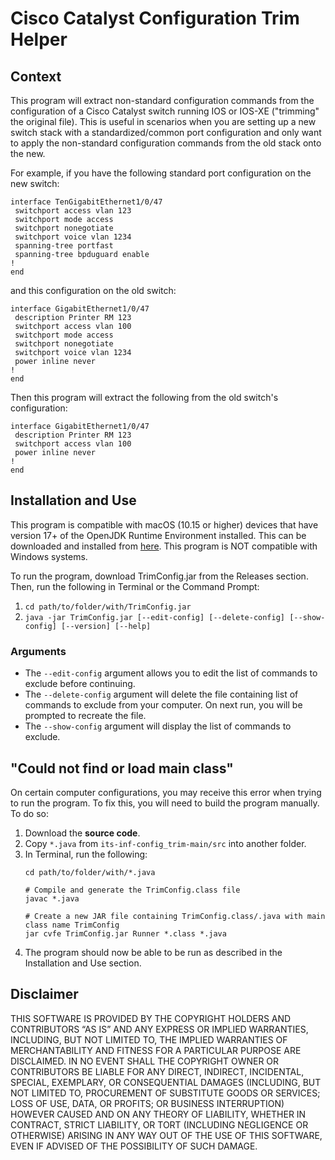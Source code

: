 # Cisco Catalyst Configuration Trim Helper

## Context
This program will extract non-standard configuration commands from the configuration of a Cisco Catalyst switch running IOS or IOS-XE ("trimming" the original file). This is useful in scenarios when you are setting up a new switch stack with a standardized/common port configuration and only want to apply the non-standard configuration commands from the old stack onto the new. 

For example, if you have the following standard port configuration on the new switch:
```
interface TenGigabitEthernet1/0/47
 switchport access vlan 123
 switchport mode access
 switchport nonegotiate
 switchport voice vlan 1234
 spanning-tree portfast
 spanning-tree bpduguard enable
!
end
```

and this configuration on the old switch:
```
interface GigabitEthernet1/0/47
 description Printer RM 123
 switchport access vlan 100
 switchport mode access
 switchport nonegotiate
 switchport voice vlan 1234
 power inline never
!
end
```

Then this program will extract the following from the old switch's configuration:
```
interface GigabitEthernet1/0/47
 description Printer RM 123
 switchport access vlan 100
 power inline never
!
end
```

## Installation and Use
This program is compatible with macOS (10.15 or higher) devices that have version 17+ of the OpenJDK Runtime Environment installed. This can be downloaded and installed from [here](https://adoptium.net). This program is NOT compatible with Windows systems. 

To run the program, download TrimConfig.jar from the Releases section. Then, run the following in Terminal or the Command Prompt:
1. ```cd path/to/folder/with/TrimConfig.jar```
2. ```java -jar TrimConfig.jar [--edit-config] [--delete-config] [--show-config] [--version] [--help]```

### Arguments
- The ```--edit-config``` argument allows you to edit the list of commands to exclude before continuing.
- The ```--delete-config``` argument will delete the file containing list of commands to exclude from your computer. On next run, you will be prompted to recreate the file.
- The ```--show-config``` argument will display the list of commands to exclude.

## "Could not find or load main class"
On certain computer configurations, you may receive this error when trying to run the program. To fix this, you will need to build the program manually. To do so:
1. Download the **source code**.
2. Copy ```*.java``` from ```its-inf-config_trim-main/src``` into another folder.
3. In Terminal, run the following:
    ```
    cd path/to/folder/with/*.java
    
    # Compile and generate the TrimConfig.class file
    javac *.java
    
    # Create a new JAR file containing TrimConfig.class/.java with main class name TrimConfig
    jar cvfe TrimConfig.jar Runner *.class *.java
    ```
8. The program should now be able to be run as described in the Installation and Use section. 

## Disclaimer
THIS SOFTWARE IS PROVIDED BY THE COPYRIGHT HOLDERS AND CONTRIBUTORS “AS IS” AND ANY EXPRESS OR IMPLIED WARRANTIES, INCLUDING, BUT NOT LIMITED TO, THE IMPLIED WARRANTIES OF MERCHANTABILITY AND FITNESS FOR A PARTICULAR PURPOSE ARE DISCLAIMED. IN NO EVENT SHALL THE COPYRIGHT OWNER OR CONTRIBUTORS BE LIABLE FOR ANY DIRECT, INDIRECT, INCIDENTAL, SPECIAL, EXEMPLARY, OR CONSEQUENTIAL DAMAGES (INCLUDING, BUT NOT LIMITED TO, PROCUREMENT OF SUBSTITUTE GOODS OR SERVICES; LOSS OF USE, DATA, OR PROFITS; OR BUSINESS INTERRUPTION) HOWEVER CAUSED AND ON ANY THEORY OF LIABILITY, WHETHER IN CONTRACT, STRICT LIABILITY, OR TORT (INCLUDING NEGLIGENCE OR OTHERWISE) ARISING IN ANY WAY OUT OF THE USE OF THIS SOFTWARE, EVEN IF ADVISED OF THE POSSIBILITY OF SUCH DAMAGE.
